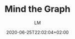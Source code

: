 ---
title: "Mind the Graph"
images: # Create a folder in /static/images/tools that has the same name as this current markdown file and place the images there. We only need the file name here. If this is not clear, please refer to existing tools as references.
  - path: mindthegraph.com_ (1).png
  - path: mindthegraph.com_ (2).png
  - path: mindthegraph.com_.png
  - path: mindthegraph.com_my-creations.png
  - path: mindthegraph.com_pricing.png
  - path: mindthegraph.com_templates.png
  - path: mindthegraph.com_workspace_user-creations_233094.png
categories:
  - "Publishing and Sharing"
tags:
  - Visualization
  - Presentation
  - Publication
links:
  - name: mindthegraph
    link: https://mindthegraph.com
summary: "Create beautiful scientific infographics with no effort"
features:
  - A lot of biology related icons
  - Create graphs for different purpose based on layout
  - Free version has very disturbing watermark but the pricing is relatively cheap.
platforms:
  - "Web"
fields:
  - "General and Interdisciplinary"
plans:
  - name:
    description:
makers: # the makers of the tool
  - name:
    description:
author: LM   # the person who submitted this tool to KausalFlow
date: 2020-06-25T22:02:04+02:00
draft: false
---